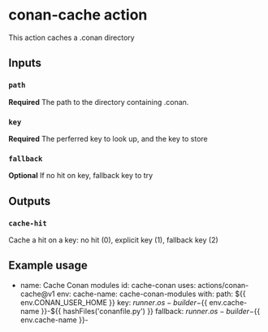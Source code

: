 # conan-cache action

This action caches a .conan directory

## Inputs

### `path`

**Required** The path to the directory containing .conan.

### `key`

**Required** The perferred key to look up, and the key to store

### `fallback`

**Optional** If no hit on key, fallback key to try

## Outputs

### `cache-hit`

Cache a hit on a key: no hit (0), explicit key (1), fallback key (2)

## Example usage
  
- name: Cache Conan modules
  id: cache-conan
  uses: actions/conan-cache@v1
  env:
    cache-name: cache-conan-modules
  with:
    path: ${{ env.CONAN_USER_HOME }}
    key: ${{ runner.os }}-builder-${{ env.cache-name }}-${{ hashFiles('conanfile.py') }}
    fallback: ${{ runner.os }}-builder-${{ env.cache-name }}-
